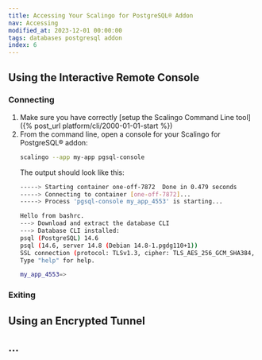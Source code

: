 ```yaml
---
title: Accessing Your Scalingo for PostgreSQL® Addon
nav: Accessing
modified_at: 2023-12-01 00:00:00
tags: databases postgresql addon
index: 6
---
```



## Using the Interactive Remote Console

### Connecting

1. Make sure you have correctly [setup the Scalingo Command Line tool]({% post_url platform/cli/2000-01-01-start %})
2. From the command line, open a console for your Scalingo for PostgreSQL®
   addon:
   ```bash
   scalingo --app my-app pgsql-console
   ```
   The output should look like this:
   ```bash
   -----> Starting container one-off-7872  Done in 0.479 seconds
   -----> Connecting to container [one-off-7872]...  
   -----> Process 'pgsql-console my_app_4553' is starting...  

   Hello from bashrc.
   ---> Download and extract the database CLI
   ---> Database CLI installed:
   psql (PostgreSQL) 14.6
   psql (14.6, server 14.8 (Debian 14.8-1.pgdg110+1))
   SSL connection (protocol: TLSv1.3, cipher: TLS_AES_256_GCM_SHA384, bits: 256, compression: off)
   Type "help" for help.

   my_app_4553=>
   ```

### Exiting




## Using an Encrypted Tunnel

## ...
